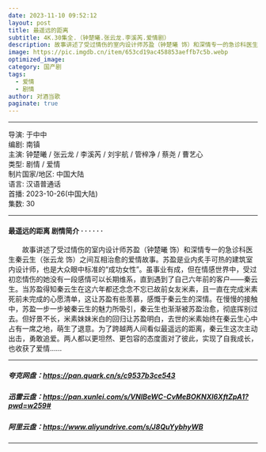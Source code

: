 ```yaml
---
date: 2023-11-10 09:52:12
layout: post
title: 最遥远的距离
subtitle: 4K.30集全.（钟楚曦.张云龙.李溪芮.爱情剧）
description: 故事讲述了受过情伤的室内设计师苏盈（钟楚曦 饰）和深情专一的急诊科医生秦云生（张云龙 饰）之间互相治愈的爱情故事。苏盈是业内炙手可热的建筑室内设计师，也是大众眼中标准的“成功女性”.....
image: https://pic.imgdb.cn/item/653cd19ac458853aeffb7c5b.webp
optimized_image: 
category: 国产剧
tags:
  - 爱情
  - 剧情
author: 对酒当歌
paginate: true
---
```


---

导演: 于中中  
编剧: 南镇  
主演: 钟楚曦 / 张云龙 / 李溪芮 / 刘宇航 / 管梓净 / 蔡尧 / 曹艺心  
类型: 剧情 / 爱情  
制片国家/地区: 中国大陆  
语言: 汉语普通话  
首播: 2023-10-26(中国大陆)  
集数: 30  

---

#### 最遥远的距离 剧情简介 · · · · · ·

　　故事讲述了受过情伤的室内设计师苏盈（钟楚曦 饰）和深情专一的急诊科医生秦云生（张云龙 饰）之间互相治愈的爱情故事。苏盈是业内炙手可热的建筑室内设计师，也是大众眼中标准的“成功女性”。虽事业有成，但在情感世界中，受过初恋情伤的她没有一段感情可以长期维系，直到遇到了自己六年前的客户——秦云生。当苏盈得知秦云生在这六年都还念念不忘已故前女友米素，且一直在完成米素死前未完成的心愿清单，这让苏盈有些羡慕，感慨于秦云生的深情。在慢慢的接触中，苏盈一步一步被秦云生的魅力所吸引，秦云生也渐渐被苏盈治愈，彻底挥别过去。但好景不长，米素妹妹米白的回归让苏盈明白，去世的米素始终在秦云生心中占有一席之地，萌生了退意。为了跨越两人间看似最遥远的距离，秦云生这次主动出击，勇敢追爱。两人都以更坦然、更包容的态度面对了彼此，实现了自我成长，也收获了爱情……

---

##### 夸克网盘：<https://pan.quark.cn/s/c9537b3ce543>

##### 迅雷云盘：<https://pan.xunlei.com/s/VNlBeWC-CvMeBOKNXl6XftZpA1?pwd=w259#>

##### 阿里云盘：<https://www.aliyundrive.com/s/J8QuYybhyWB>

---
